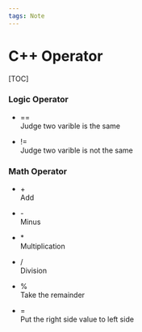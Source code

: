 ```yaml
---
tags: Note
---
```


# C++ Operator

[TOC]

### Logic Operator

- ==  
Judge two varible is the same

- !=  
Judge two varible is not the same

### Math Operator

- \+  
Add

- \-  
Minus

- \*  
Multiplication

- /  
Division

- %  
Take the remainder

- =  
Put the right side value to left side
